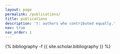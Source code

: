 ```yaml
---
layout: page
permalink: /publications/
title: publications
description: '†: authors who contributed equally.'
nav: true
nav_order: 1
---
```

<!-- _pages/publications.md -->
<div class="publications">

{% bibliography -f {{ site.scholar.bibliography }} %}

</div>
